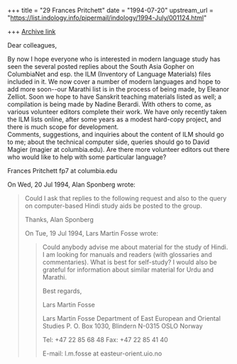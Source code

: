 +++
title = "29 Frances Pritchett"
date = "1994-07-20"
upstream_url = "https://list.indology.info/pipermail/indology/1994-July/001124.html"

+++
[Archive link](https://list.indology.info/pipermail/indology/1994-July/001124.html)

Dear colleagues,

By now I hope everyone who is interested in modern language study has 
seen the several posted replies about the South Asia Gopher on 
ColumbiaNet and esp. the ILM (Inventory of Language Materials) files 
included in it.  We now cover a number of modern languages and hope to 
add more soon--our Marathi list is in the process of being made, by 
Eleanor Zelliot.  Soon we hope to have Sanskrit teaching materials listed 
as well; a compilation is being made by Nadine Berardi.  With others to 
come, as various volunteer editors complete their work.  We have only 
recently taken the ILM lists online, after some years as a modest 
hard-copy project, and there is much scope for development.  
Comments, suggestions, and inquiries about the content of ILM should go to 
me; about the technical computer side, queries should go to David Magier 
(magier at columbia.edu).  Are there more volunteer editors out there who 
would like to help with some particular language?

Frances Pritchett
fp7 at columbia.edu

On Wed, 20 Jul 1994, Alan Sponberg wrote:

> 
> Could I ask that replies to the following request and also to the query on 
> computer-based Hindi study aids be posted to the group. 
> 
> Thanks, Alan Sponberg
> 
> On Tue, 19 Jul 1994, Lars Martin Fosse wrote:
> 
> > Could anybody advise me about material for the study of Hindi. I am looking
> > for manuals and readers (with glossaries and commentaries). What is best
> > for self-study? I would also be grateful for information about similar
> > material for Urdu and Marathi.
> > 
> > Best regards,
> > 
> > Lars Martin Fosse
> > 
> > 
> > Lars Martin Fosse
> > Department of East European
> > and Oriental Studies
> > P. O. Box 1030, Blindern
> > N-0315 OSLO Norway
> > 
> > Tel: +47 22 85 68 48
> > Fax: +47 22 85 41 40
> > 
> > E-mail: l.m.fosse at easteur-orient.uio.no
> > 
> >  
> > 
>  
> 





